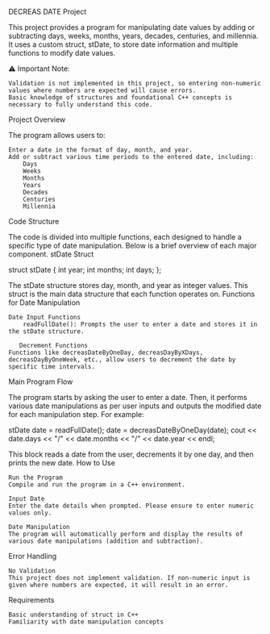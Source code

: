 DECREAS DATE Project

This project provides a program for manipulating date values by adding or subtracting days, weeks, months, years, decades, centuries, and millennia. It uses a custom struct, stDate, to store date information and multiple functions to modify date values.

⚠️ Important Note:

    Validation is not implemented in this project, so entering non-numeric values where numbers are expected will cause errors.
    Basic knowledge of structures and foundational C++ concepts is necessary to fully understand this code.

Project Overview

The program allows users to:

    Enter a date in the format of day, month, and year.
    Add or subtract various time periods to the entered date, including:
        Days
        Weeks
        Months
        Years
        Decades
        Centuries
        Millennia

Code Structure

The code is divided into multiple functions, each designed to handle a specific type of date manipulation. Below is a brief overview of each major component.
stDate Struct

struct stDate {
    int year;
    int months;
    int days;
};

The stDate structure stores day, month, and year as integer values. This struct is the main data structure that each function operates on.
Functions for Date Manipulation

    Date Input Functions
        readFullDate(): Prompts the user to enter a date and stores it in the stDate structure.

       Decrement Functions
    Functions like decreasDateByOneDay, decreasDayByXDays, decreasDayByOneWeek, etc., allow users to decrement the date by specific time intervals.

Main Program Flow

The program starts by asking the user to enter a date. Then, it performs various date manipulations as per user inputs and outputs the modified date for each manipulation step. For example:

stDate date = readFullDate();
date = decreasDateByOneDay(date);
cout << date.days << "/" << date.months << "/" << date.year << endl;

This block reads a date from the user, decrements it by one day, and then prints the new date.
How to Use

    Run the Program
    Compile and run the program in a C++ environment.

    Input Date
    Enter the date details when prompted. Please ensure to enter numeric values only.

    Date Manipulation
    The program will automatically perform and display the results of various date manipulations (addition and subtraction).

Error Handling

    No Validation
    This project does not implement validation. If non-numeric input is given where numbers are expected, it will result in an error.

Requirements

    Basic understanding of struct in C++
    Familiarity with date manipulation concepts